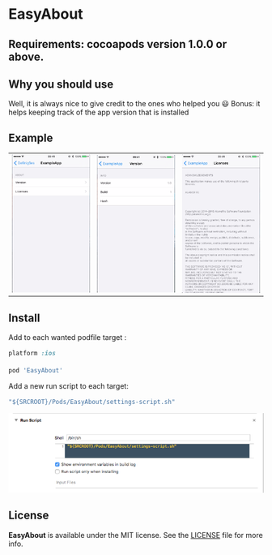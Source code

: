 EasyAbout
======================
## Requirements: cocoapods version 1.0.0 or above.

## Why you should use

Well, it is always nice to give credit to the ones who helped you :smiley:
Bonus: it helps keeping track of the app version that is installed

## Example

<table>
 <tr>
  <td>
    <img src="screenshots/screen1.png" width="300"/>
  </td>
  <td>
    <img src="screenshots/screen2.png" width="300"/>
  </td>
  <td>
    <img src="screenshots/screen3.png" width="300"/>
  </td>
 </tr>
</table>

## Install

Add to each wanted podfile target :

```ruby
platform :ios

pod 'EasyAbout'

```

Add a new run script to each target: 

```ruby
"${SRCROOT}/Pods/EasyAbout/settings-script.sh"
```
![](screenshots/addrunscript.png)


## License

**EasyAbout** is available under the MIT license. See the [LICENSE](https://github.com/JARMourato/AcknowledgementsBundle/blob/master/LICENSE) file for more info.


